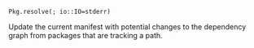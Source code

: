```
Pkg.resolve(; io::IO=stderr)
```

Update the current manifest with potential changes to the dependency graph from packages that are tracking a path.
